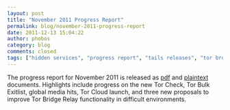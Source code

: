 ```yaml
---
layout: post
title: "November 2011 Progress Report"
permalink: blog/november-2011-progress-report
date: 2011-12-13 15:04:22
author: phobos
category: blog
comments: closed
tags: ["hidden services", "progress report", "tails releases", "tor browser releases", "tor releases"]
---
```


The progress report for November 2011 is released as [pdf](https://archive.torproject.org/monthly-report-archive/2011-November-Monthly-Report.pdf) and [plaintext](https://archive.torproject.org/monthly-report-archive/2011-November-Monthly-Report.txt) documents. Highlights include progress on the new Tor Check, Tor Bulk Exitlist, global media hits, Tor Cloud launch, and three new proposals to improve Tor Bridge Relay functionality in difficult environments.
